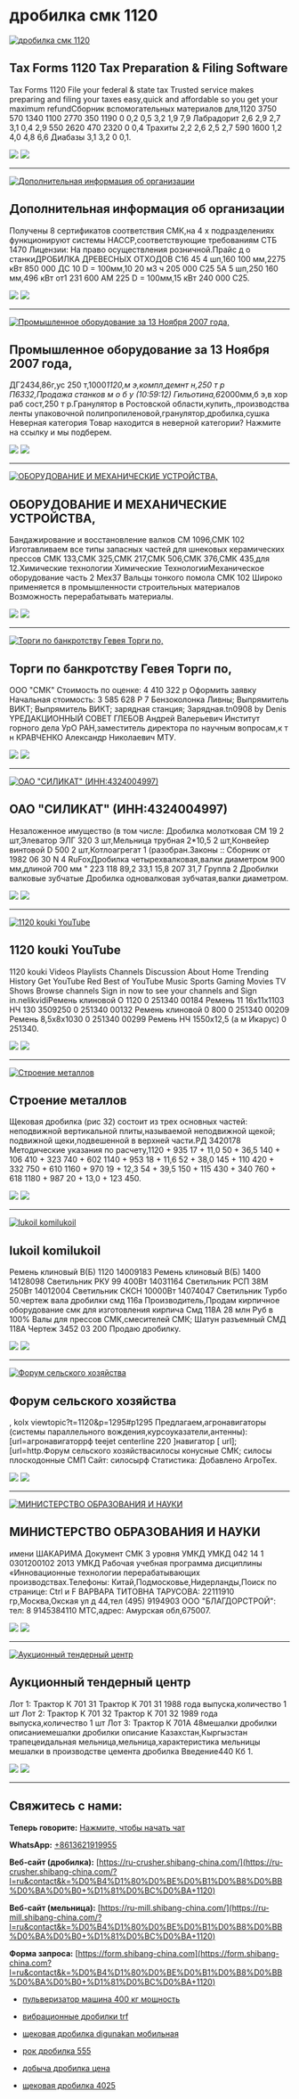 # дробилка смк 1120

<a href="https://swt.shibang-china.com/?l=ru&img&k=%D0%B4%D1%80%D0%BE%D0%B1%D0%B8%D0%BB%D0%BA%D0%B0+%D1%81%D0%BC%D0%BA+1120" target="_blank">![дробилка смк 1120](http://static.shibang-china.com/all-800x300/883.jpg)</a>

## Tax Forms 1120 Tax Preparation & Filing Software
Tax Forms 1120 File your federal & state tax Trusted service makes preparing and filing your taxes easy,quick and affordable so you get your maximum refundСборник вспомогательных материалов для,1120 3750 570 1340 1100 2770 350 1190 0 0,2 0,5 3,2 1,9 7,9 Лабрадорит 2,6 2,9 2,7 3,1 0,4 2,9 550 2620 470 2320 0 0,4 Трахиты 2,2 2,6 2,5 2,7 590 1600 1,2 4,0 4,8 6,6 Диабазы 3,1 3,2 0 0,1.


<a href="https://whatsapp.shibangsoft.com/WhatsApp.php" target="_blank" title="WhatsApp">![](http://static.shibang-china.com/icon/whatsapp.png)</a> <a href="https://swt.shibang-china.com/?l=ru&icon&k=%D0%B4%D1%80%D0%BE%D0%B1%D0%B8%D0%BB%D0%BA%D0%B0+%D1%81%D0%BC%D0%BA+1120" target="_blank">![](http://static.shibang-china.com/icon/chat-ru.png)</a>

---

<a href="https://swt.shibang-china.com/?l=ru&img&k=%D0%B4%D1%80%D0%BE%D0%B1%D0%B8%D0%BB%D0%BA%D0%B0+%D1%81%D0%BC%D0%BA+1120" target="_blank">![Дополнительная информация об организации](http://static.shibang-china.com/all-800x300/763.jpg)</a>

## Дополнительная информация об организации
Получены 8 сертификатов соответствия СМК,на 4 х подразделениях функционируют системы НАССР,соответствующие требованиям СТБ 1470 Лицензии: На право осуществления розничной.Прайс д о станкиДРОБИЛКА ДРЕВЕСНЫХ ОТХОДОВ С16 45 4 шп,160 100 мм,2275 кВт 850 000 ДС 10 D = 100мм,10 20 м3 ч 205 000 С25 5А 5 шп,250 160 мм,496 кВт от1 231 600 АМ 225 D = 100мм,15 кВт 240 000 С25.


<a href="https://whatsapp.shibangsoft.com/WhatsApp.php" target="_blank" title="WhatsApp">![](http://static.shibang-china.com/icon/whatsapp.png)</a> <a href="https://swt.shibang-china.com/?l=ru&icon&k=%D0%B4%D1%80%D0%BE%D0%B1%D0%B8%D0%BB%D0%BA%D0%B0+%D1%81%D0%BC%D0%BA+1120" target="_blank">![](http://static.shibang-china.com/icon/chat-ru.png)</a>

---

<a href="https://swt.shibang-china.com/?l=ru&img&k=%D0%B4%D1%80%D0%BE%D0%B1%D0%B8%D0%BB%D0%BA%D0%B0+%D1%81%D0%BC%D0%BA+1120" target="_blank">![Промышленное оборудование за 13 Ноября 2007 года,](http://static.shibang-china.com/all-800x300/1525.jpg)</a>

## Промышленное оборудование за 13 Ноября 2007 года,
ДГ2434,86г,ус 250 т,1000*1120,м э,компл,демнт н,250 т р П6332,Продажа станков м о б у (10:59:12) Гильотина,6*2000мм,б э,в хор раб сост,250 т р.Гранулятор в Ростовской области,купить,,производства ленты упаковочной полипропиленовой,гранулятор,дробилка,сушка Неверная категория Товар находится в неверной категории? Нажмите на ссылку и мы подберем.


<a href="https://whatsapp.shibangsoft.com/WhatsApp.php" target="_blank" title="WhatsApp">![](http://static.shibang-china.com/icon/whatsapp.png)</a> <a href="https://swt.shibang-china.com/?l=ru&icon&k=%D0%B4%D1%80%D0%BE%D0%B1%D0%B8%D0%BB%D0%BA%D0%B0+%D1%81%D0%BC%D0%BA+1120" target="_blank">![](http://static.shibang-china.com/icon/chat-ru.png)</a>

---

<a href="https://swt.shibang-china.com/?l=ru&img&k=%D0%B4%D1%80%D0%BE%D0%B1%D0%B8%D0%BB%D0%BA%D0%B0+%D1%81%D0%BC%D0%BA+1120" target="_blank">![ОБОРУДОВАНИЕ И МЕХАНИЧЕСКИЕ УСТРОЙСТВА,](http://static.shibang-china.com/all-800x300/1424.jpg)</a>

## ОБОРУДОВАНИЕ И МЕХАНИЧЕСКИЕ УСТРОЙСТВА,
Бандажирование и восстановление валков СМ 1096,СМК 102 Изготавливаем все типы запасных частей для шнековых керамических прессов СМК 133,СМК 325,СМК 217,СМК 506,СМК 376,СМК 435,для 12.Химические технологии Химические ТехнологииМеханическое оборудование часть 2 Мех37 Вальцы тонкого помола СМК 102 Широко применяется в промышленности строительных материалов Возможность перерабатывать материалы.


<a href="https://whatsapp.shibangsoft.com/WhatsApp.php" target="_blank" title="WhatsApp">![](http://static.shibang-china.com/icon/whatsapp.png)</a> <a href="https://swt.shibang-china.com/?l=ru&icon&k=%D0%B4%D1%80%D0%BE%D0%B1%D0%B8%D0%BB%D0%BA%D0%B0+%D1%81%D0%BC%D0%BA+1120" target="_blank">![](http://static.shibang-china.com/icon/chat-ru.png)</a>

---

<a href="https://swt.shibang-china.com/?l=ru&img&k=%D0%B4%D1%80%D0%BE%D0%B1%D0%B8%D0%BB%D0%BA%D0%B0+%D1%81%D0%BC%D0%BA+1120" target="_blank">![Торги по банкротству Гевея Торги по,](http://static.shibang-china.com/all-800x300/1279.jpg)</a>

## Торги по банкротству Гевея Торги по,
ООО "СМК" Стоимость по оценке: 4 410 322 р Оформить заявку Начальная стоимость: 3 585 628 Р 7 Бензоколонка Ливны; Выпрямитель ВИКТ; Выпрямитель ВИКТ; зарядная станция; Зарядная.tn0908 by Denis YРЕДАКЦИОННЫЙ СОВЕТ ГЛЕБОВ Андрей Валерьевич Институт горного дела УрО РАН,заместитель директора по научным вопросам,к т н КРАВЧЕНКО Александр Николаевич МТУ.


<a href="https://whatsapp.shibangsoft.com/WhatsApp.php" target="_blank" title="WhatsApp">![](http://static.shibang-china.com/icon/whatsapp.png)</a> <a href="https://swt.shibang-china.com/?l=ru&icon&k=%D0%B4%D1%80%D0%BE%D0%B1%D0%B8%D0%BB%D0%BA%D0%B0+%D1%81%D0%BC%D0%BA+1120" target="_blank">![](http://static.shibang-china.com/icon/chat-ru.png)</a>

---

<a href="https://swt.shibang-china.com/?l=ru&img&k=%D0%B4%D1%80%D0%BE%D0%B1%D0%B8%D0%BB%D0%BA%D0%B0+%D1%81%D0%BC%D0%BA+1120" target="_blank">![ОАО "СИЛИКАТ" (ИНН:4324004997)](http://static.shibang-china.com/all-800x300/358.jpg)</a>

## ОАО "СИЛИКАТ" (ИНН:4324004997)
Незаложенное имущество (в том числе: Дробилка молотковая СМ 19 2 шт,Элеватор ЭЛГ 320 3 шт,Мельница трубная 2*10,5 2 шт,Конвейер винтовой D 500 2 шт,Котлоагрегат 1 (разобран.Законы :: Сборник от 1982 06 30 N 4 RuFoxДробилка четырехвалковая,валки диаметром 900 мм,длиной 700 мм " 223 118 89,2 33,1 15,8 207 31,7 Группа 2 Дробилки валковые зубчатые Дробилка одновалковая зубчатая,валки диаметром.


<a href="https://whatsapp.shibangsoft.com/WhatsApp.php" target="_blank" title="WhatsApp">![](http://static.shibang-china.com/icon/whatsapp.png)</a> <a href="https://swt.shibang-china.com/?l=ru&icon&k=%D0%B4%D1%80%D0%BE%D0%B1%D0%B8%D0%BB%D0%BA%D0%B0+%D1%81%D0%BC%D0%BA+1120" target="_blank">![](http://static.shibang-china.com/icon/chat-ru.png)</a>

---

<a href="https://swt.shibang-china.com/?l=ru&img&k=%D0%B4%D1%80%D0%BE%D0%B1%D0%B8%D0%BB%D0%BA%D0%B0+%D1%81%D0%BC%D0%BA+1120" target="_blank">![1120 kouki YouTube](http://static.shibang-china.com/all-800x300/5.jpg)</a>

## 1120 kouki YouTube
1120 kouki Videos Playlists Channels Discussion About Home Trending History Get YouTube Red Best of YouTube Music Sports Gaming Movies TV Shows Browse channels Sign in now to see your channels and Sign in.nelikvidiРемень клиновой О 1120 0 251340 00184 Ремень 11 16х11х1103 НЧ 130 3509250 0 251340 00132 Ремень клиновой 0 800 0 251340 00209 Ремень 8,5х8х1030 0 251340 00299 Ремень НЧ 1550х12,5 (а м Икарус) 0 251340.


<a href="https://whatsapp.shibangsoft.com/WhatsApp.php" target="_blank" title="WhatsApp">![](http://static.shibang-china.com/icon/whatsapp.png)</a> <a href="https://swt.shibang-china.com/?l=ru&icon&k=%D0%B4%D1%80%D0%BE%D0%B1%D0%B8%D0%BB%D0%BA%D0%B0+%D1%81%D0%BC%D0%BA+1120" target="_blank">![](http://static.shibang-china.com/icon/chat-ru.png)</a>

---

<a href="https://swt.shibang-china.com/?l=ru&img&k=%D0%B4%D1%80%D0%BE%D0%B1%D0%B8%D0%BB%D0%BA%D0%B0+%D1%81%D0%BC%D0%BA+1120" target="_blank">![Строение металлов](http://static.shibang-china.com/all-800x300/1319.jpg)</a>

## Строение металлов
Щековая дробилка (рис 32) состоит из трех основных частей: неподвижной вертикальной плиты,называемой неподвижной щекой; подвижной щеки,подвешенной в верхней части.РД 3420178 Методические указания по расчету,1120 + 935 17 + 11,0 50 + 36,5 140 + 106 410 + 323 740 + 602 1140 + 953 18 + 11,6 52 + 38,0 145 + 110 420 + 332 750 + 610 1160 + 970 19 + 12,3 54 + 39,5 150 + 115 430 + 340 760 + 618 1180 + 987 20 + 13,0 + 123 450.


<a href="https://whatsapp.shibangsoft.com/WhatsApp.php" target="_blank" title="WhatsApp">![](http://static.shibang-china.com/icon/whatsapp.png)</a> <a href="https://swt.shibang-china.com/?l=ru&icon&k=%D0%B4%D1%80%D0%BE%D0%B1%D0%B8%D0%BB%D0%BA%D0%B0+%D1%81%D0%BC%D0%BA+1120" target="_blank">![](http://static.shibang-china.com/icon/chat-ru.png)</a>

---

<a href="https://swt.shibang-china.com/?l=ru&img&k=%D0%B4%D1%80%D0%BE%D0%B1%D0%B8%D0%BB%D0%BA%D0%B0+%D1%81%D0%BC%D0%BA+1120" target="_blank">![lukoil komilukoil](http://static.shibang-china.com/all-800x300/564.jpg)</a>

## lukoil komilukoil
Ремень клиновый В(Б) 1120 14009183 Ремень клиновый В(Б) 1400 14128098 Светильник РКУ 99 400Вт 14031164 Светильник РСП 38М 250Вт 14012004 Светильник СКСН 10000Вт 14074047 Светильник Турбо 50.чертеж вала дробилки смд 116а Производитель,Продам кирпичное оборудование смк для изготовления кирпича Смд 118А 28 млн Руб в 100% Валы для прессов СМК,смесителей СМК; Шатун разъемный СМД 118А Чертеж 3452 03 200 Продаю дробилку.


<a href="https://whatsapp.shibangsoft.com/WhatsApp.php" target="_blank" title="WhatsApp">![](http://static.shibang-china.com/icon/whatsapp.png)</a> <a href="https://swt.shibang-china.com/?l=ru&icon&k=%D0%B4%D1%80%D0%BE%D0%B1%D0%B8%D0%BB%D0%BA%D0%B0+%D1%81%D0%BC%D0%BA+1120" target="_blank">![](http://static.shibang-china.com/icon/chat-ru.png)</a>

---

<a href="https://swt.shibang-china.com/?l=ru&img&k=%D0%B4%D1%80%D0%BE%D0%B1%D0%B8%D0%BB%D0%BA%D0%B0+%D1%81%D0%BC%D0%BA+1120" target="_blank">![Форум сельского хозяйства](http://static.shibang-china.com/all-800x300/1162.jpg)</a>

## Форум сельского хозяйства
, kolx viewtopic?t=1120&p=1295#p1295 Предлагаем,агронавигаторы (системы параллельного вождения,курсоуказатели,антенны): [url=агронавигаторрф teejet centerline 220 ]навигатор [ url]; [url=http.Форум сельского хозяйствасилосы конусные СМК; силосы плоскодонные СМП Сайт: силосырф Статистика: Добавлено АгроТех.


<a href="https://whatsapp.shibangsoft.com/WhatsApp.php" target="_blank" title="WhatsApp">![](http://static.shibang-china.com/icon/whatsapp.png)</a> <a href="https://swt.shibang-china.com/?l=ru&icon&k=%D0%B4%D1%80%D0%BE%D0%B1%D0%B8%D0%BB%D0%BA%D0%B0+%D1%81%D0%BC%D0%BA+1120" target="_blank">![](http://static.shibang-china.com/icon/chat-ru.png)</a>

---

<a href="https://swt.shibang-china.com/?l=ru&img&k=%D0%B4%D1%80%D0%BE%D0%B1%D0%B8%D0%BB%D0%BA%D0%B0+%D1%81%D0%BC%D0%BA+1120" target="_blank">![МИНИСТЕРСТВО ОБРАЗОВАНИЯ И НАУКИ](http://static.shibang-china.com/all-800x300/1023.jpg)</a>

## МИНИСТЕРСТВО ОБРАЗОВАНИЯ И НАУКИ
имени ШАКАРИМА Документ СМК 3 уровня УМКД УМКД 042 14 1 0301200102 2013 УМКД Рабочая учебная программа дисциплины «Инновационные технологии перерабатывающих производствах.Телефоны: Китай,Подмосковье,Нидерланды,Поиск по странице: Ctrl и F ВАРВАРА ТИТОВНА ТАРУСОВА: 22111910 гр,Москва,Окская ул д 44,тел (495) 9194903 ООО "БЛАГДОРСТРОЙ": тел: 8 9145384110 МТС,адрес: Амурская обл,675007.


<a href="https://whatsapp.shibangsoft.com/WhatsApp.php" target="_blank" title="WhatsApp">![](http://static.shibang-china.com/icon/whatsapp.png)</a> <a href="https://swt.shibang-china.com/?l=ru&icon&k=%D0%B4%D1%80%D0%BE%D0%B1%D0%B8%D0%BB%D0%BA%D0%B0+%D1%81%D0%BC%D0%BA+1120" target="_blank">![](http://static.shibang-china.com/icon/chat-ru.png)</a>

---

<a href="https://swt.shibang-china.com/?l=ru&img&k=%D0%B4%D1%80%D0%BE%D0%B1%D0%B8%D0%BB%D0%BA%D0%B0+%D1%81%D0%BC%D0%BA+1120" target="_blank">![Аукционный тендерный центр](http://static.shibang-china.com/all-800x300/448.jpg)</a>

## Аукционный тендерный центр
Лот 1: Трактор К 701 31 Трактор К 701 31 1988 года выпуска,количество 1 шт Лот 2: Трактор К 701 32 Трактор К 701 32 1989 года выпуска,количество 1 шт Лот 3: Трактор К 701А 48мешалки дробилки описаниемешалки дробилки описание Казахстан,Кыргызстан трапецеидальная мельница,мельница,характеристика мельницы мешалки в производстве цемента дробилка Введение440 Кб 1.


<a href="https://whatsapp.shibangsoft.com/WhatsApp.php" target="_blank" title="WhatsApp">![](http://static.shibang-china.com/icon/whatsapp.png)</a> <a href="https://swt.shibang-china.com/?l=ru&icon&k=%D0%B4%D1%80%D0%BE%D0%B1%D0%B8%D0%BB%D0%BA%D0%B0+%D1%81%D0%BC%D0%BA+1120" target="_blank">![](http://static.shibang-china.com/icon/chat-ru.png)</a>

---
## Свяжитесь с нами:

**Теперь говорите:** [Нажмите, чтобы начать чат](https://swt.shibang-china.com?l=ru&contact&k=%D0%B4%D1%80%D0%BE%D0%B1%D0%B8%D0%BB%D0%BA%D0%B0+%D1%81%D0%BC%D0%BA+1120)

**WhatsApp:**  [+8613621919955](https://whatsapp.shibangsoft.com/WhatsApp.php)

**Веб-сайт (дробилка):** [https://ru-crusher.shibang-china.com/](https://ru-crusher.shibang-china.com/?l=ru&contact&k=%D0%B4%D1%80%D0%BE%D0%B1%D0%B8%D0%BB%D0%BA%D0%B0+%D1%81%D0%BC%D0%BA+1120)

**Веб-сайт (мельница):** [https://ru-mill.shibang-china.com/](https://ru-mill.shibang-china.com/?l=ru&contact&k=%D0%B4%D1%80%D0%BE%D0%B1%D0%B8%D0%BB%D0%BA%D0%B0+%D1%81%D0%BC%D0%BA+1120)

**Форма запроса:** [https://form.shibang-china.com](https://form.shibang-china.com?l=ru&contact&k=%D0%B4%D1%80%D0%BE%D0%B1%D0%B8%D0%BB%D0%BA%D0%B0+%D1%81%D0%BC%D0%BA+1120)

* [пульверизатор машина 400 кг мощность](../114/%D0%BF%D1%83%D0%BB%D1%8C%D0%B2%D0%B5%D1%80%D0%B8%D0%B7%D0%B0%D1%82%D0%BE%D1%80%20%D0%BC%D0%B0%D1%88%D0%B8%D0%BD%D0%B0%20400%20%D0%BA%D0%B3%20%D0%BC%D0%BE%D1%89%D0%BD%D0%BE%D1%81%D1%82%D1%8C.md)

* [вибрационные дробилки trf](../118/%D0%B2%D0%B8%D0%B1%D1%80%D0%B0%D1%86%D0%B8%D0%BE%D0%BD%D0%BD%D1%8B%D0%B5%20%D0%B4%D1%80%D0%BE%D0%B1%D0%B8%D0%BB%D0%BA%D0%B8%20trf.md)

* [щековая дробилка digunakan мобильная](../116/%D1%89%D0%B5%D0%BA%D0%BE%D0%B2%D0%B0%D1%8F%20%D0%B4%D1%80%D0%BE%D0%B1%D0%B8%D0%BB%D0%BA%D0%B0%20digunakan%20%D0%BC%D0%BE%D0%B1%D0%B8%D0%BB%D1%8C%D0%BD%D0%B0%D1%8F.md)

* [рок дробилка 555](../113/%D1%80%D0%BE%D0%BA%20%D0%B4%D1%80%D0%BE%D0%B1%D0%B8%D0%BB%D0%BA%D0%B0%20555.md)

* [добыча дробилка цена](../108/%D0%B4%D0%BE%D0%B1%D1%8B%D1%87%D0%B0%20%D0%B4%D1%80%D0%BE%D0%B1%D0%B8%D0%BB%D0%BA%D0%B0%20%D1%86%D0%B5%D0%BD%D0%B0.md)

* [щековая дробилка 4025](../110/%D1%89%D0%B5%D0%BA%D0%BE%D0%B2%D0%B0%D1%8F%20%D0%B4%D1%80%D0%BE%D0%B1%D0%B8%D0%BB%D0%BA%D0%B0%204025.md)